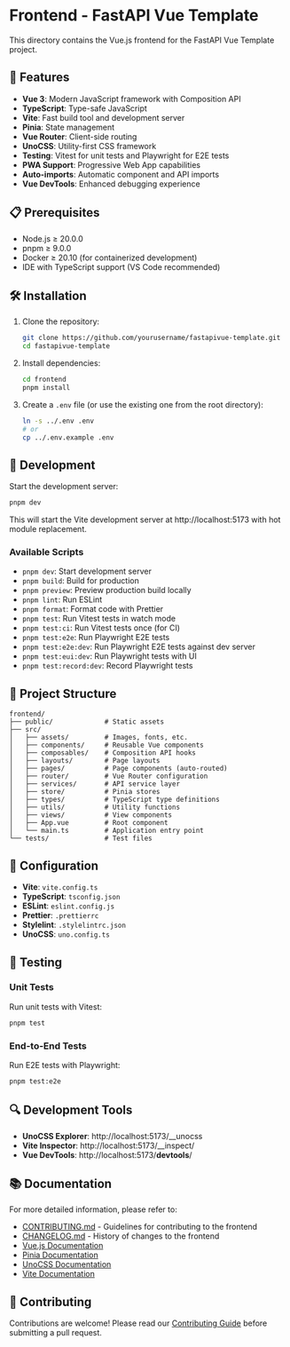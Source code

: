# Frontend - FastAPI Vue Template

This directory contains the Vue.js frontend for the FastAPI Vue Template project.

## 🚀 Features

- **Vue 3**: Modern JavaScript framework with Composition API
- **TypeScript**: Type-safe JavaScript
- **Vite**: Fast build tool and development server
- **Pinia**: State management
- **Vue Router**: Client-side routing
- **UnoCSS**: Utility-first CSS framework
- **Testing**: Vitest for unit tests and Playwright for E2E tests
- **PWA Support**: Progressive Web App capabilities
- **Auto-imports**: Automatic component and API imports
- **Vue DevTools**: Enhanced debugging experience

## 📋 Prerequisites

- Node.js ≥ 20.0.0
- pnpm ≥ 9.0.0
- Docker ≥ 20.10 (for containerized development)
- IDE with TypeScript support (VS Code recommended)

## 🛠️ Installation

1. Clone the repository:
   ```bash
   git clone https://github.com/yourusername/fastapivue-template.git
   cd fastapivue-template
   ```

2. Install dependencies:
   ```bash
   cd frontend
   pnpm install
   ```

3. Create a `.env` file (or use the existing one from the root directory):
   ```bash
   ln -s ../.env .env
   # or
   cp ../.env.example .env
   ```

## 🚀 Development

Start the development server:
```bash
pnpm dev
```

This will start the Vite development server at http://localhost:5173 with hot module replacement.

### Available Scripts

- `pnpm dev`: Start development server
- `pnpm build`: Build for production
- `pnpm preview`: Preview production build locally
- `pnpm lint`: Run ESLint
- `pnpm format`: Format code with Prettier
- `pnpm test`: Run Vitest tests in watch mode
- `pnpm test:ci`: Run Vitest tests once (for CI)
- `pnpm test:e2e`: Run Playwright E2E tests
- `pnpm test:e2e:dev`: Run Playwright E2E tests against dev server
- `pnpm test:eui:dev`: Run Playwright tests with UI
- `pnpm test:record:dev`: Record Playwright tests

## 📁 Project Structure

```
frontend/
├── public/             # Static assets
├── src/
│   ├── assets/         # Images, fonts, etc.
│   ├── components/     # Reusable Vue components
│   ├── composables/    # Composition API hooks
│   ├── layouts/        # Page layouts
│   ├── pages/          # Page components (auto-routed)
│   ├── router/         # Vue Router configuration
│   ├── services/       # API service layer
│   ├── store/          # Pinia stores
│   ├── types/          # TypeScript type definitions
│   ├── utils/          # Utility functions
│   ├── views/          # View components
│   ├── App.vue         # Root component
│   └── main.ts         # Application entry point
└── tests/              # Test files
```

## 🔧 Configuration

- **Vite**: `vite.config.ts`
- **TypeScript**: `tsconfig.json`
- **ESLint**: `eslint.config.js`
- **Prettier**: `.prettierrc`
- **Stylelint**: `.stylelintrc.json`
- **UnoCSS**: `uno.config.ts`

## 🧪 Testing

### Unit Tests

Run unit tests with Vitest:
```bash
pnpm test
```

### End-to-End Tests

Run E2E tests with Playwright:
```bash
pnpm test:e2e
```

## 🔍 Development Tools

- **UnoCSS Explorer**: http://localhost:5173/__unocss
- **Vite Inspector**: http://localhost:5173/__inspect/
- **Vue DevTools**: http://localhost:5173/__devtools__/

## 📚 Documentation

For more detailed information, please refer to:

- [CONTRIBUTING.md](./CONTRIBUTING.md) - Guidelines for contributing to the frontend
- [CHANGELOG.md](./CHANGELOG.md) - History of changes to the frontend
- [Vue.js Documentation](https://vuejs.org/)
- [Pinia Documentation](https://pinia.vuejs.org/)
- [UnoCSS Documentation](https://unocss.dev/)
- [Vite Documentation](https://vitejs.dev/)

## 🤝 Contributing

Contributions are welcome! Please read our [Contributing Guide](./CONTRIBUTING.md) before submitting a pull request.
